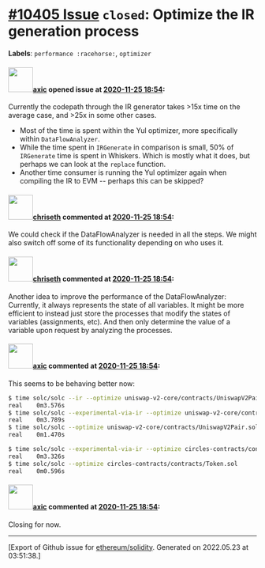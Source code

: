 # [\#10405 Issue](https://github.com/ethereum/solidity/issues/10405) `closed`: Optimize the IR generation process
**Labels**: `performance :racehorse:`, `optimizer`


#### <img src="https://avatars.githubusercontent.com/u/20340?v=4" width="50">[axic](https://github.com/axic) opened issue at [2020-11-25 18:54](https://github.com/ethereum/solidity/issues/10405):

Currently the codepath through the IR generator takes >15x time on the average case, and >25x in some other cases.

- Most of the time is spent within the Yul optimizer, more specifically within `DataFlowAnalyzer`.
- While the time spent in `IRGenerate` in comparison is small, 50% of `IRGenerate` time is spent in Whiskers. Which is mostly what it does, but perhaps we can look at the `replace` function.
- Another time consumer is running the Yul optimizer again when compiling the IR to EVM -- perhaps this can be skipped?

#### <img src="https://avatars.githubusercontent.com/u/9073706?v=4" width="50">[chriseth](https://github.com/chriseth) commented at [2020-11-25 18:54](https://github.com/ethereum/solidity/issues/10405#issuecomment-734218027):

We could check if the DataFlowAnalyzer is needed in all the steps. We might also switch off some of its functionality depending on who uses it.

#### <img src="https://avatars.githubusercontent.com/u/9073706?v=4" width="50">[chriseth](https://github.com/chriseth) commented at [2020-11-25 18:54](https://github.com/ethereum/solidity/issues/10405#issuecomment-748940511):

Another idea to improve the performance of the DataFlowAnalyzer:
Currently, it always represents the state of all variables. It might be more efficient to instead just store the processes that modify the states of variables (assignments, etc). And then only determine the value of a variable upon request by analyzing the processes.

#### <img src="https://avatars.githubusercontent.com/u/20340?v=4" width="50">[axic](https://github.com/axic) commented at [2020-11-25 18:54](https://github.com/ethereum/solidity/issues/10405#issuecomment-791476519):

This seems to be behaving better now:

```sh
$ time solc/solc --ir --optimize uniswap-v2-core/contracts/UniswapV2Pair.sol
real    0m3.576s
$ time solc/solc --experimental-via-ir --optimize uniswap-v2-core/contracts/UniswapV2Pair.sol
real    0m3.789s
$ time solc/solc --optimize uniswap-v2-core/contracts/UniswapV2Pair.sol
real    0m1.470s
```

```sh
$ time solc/solc --experimental-via-ir --optimize circles-contracts/contracts/Token.sol 
real    0m3.326s
$ time solc/solc --optimize circles-contracts/contracts/Token.sol 
real    0m0.596s
```

#### <img src="https://avatars.githubusercontent.com/u/20340?v=4" width="50">[axic](https://github.com/axic) commented at [2020-11-25 18:54](https://github.com/ethereum/solidity/issues/10405#issuecomment-791482528):

Closing for now.


-------------------------------------------------------------------------------



[Export of Github issue for [ethereum/solidity](https://github.com/ethereum/solidity). Generated on 2022.05.23 at 03:51:38.]

